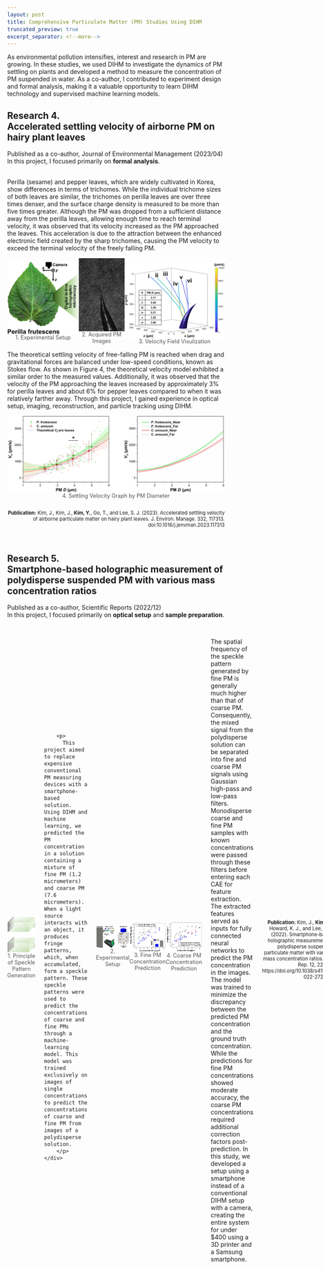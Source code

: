```yaml
---
layout: post
title: Comprehensive Particulate Matter (PM) Studies Using DIHM
truncated_preview: true
excerpt_separator: <!--more-->
---
```


<div class="message">
As environmental pollution intensifies, interest and research in PM are growing. In these studies, we used DIHM to investigate the dynamics of PM settling on plants and developed a method to measure the concentration of PM suspended in water. As a co-author, I contributed to experiment design and formal analysis, making it a valuable opportunity to learn DIHM technology and supervised machine learning models.
</div>

<h2> Research 4. <br>Accelerated settling velocity of airborne PM on hairy plant leaves</h2>

Published as a co-author, Journal of Environmental Management (2023/04)<br>In this project, I focused primarily on <strong>formal analysis</strong>.

<br>Perilla (sesame) and pepper leaves, which are widely cultivated in Korea, show differences in terms of trichomes. While the individual trichome sizes of both leaves are similar, the trichomes on perilla leaves are over three times denser, and the surface charge density is measured to be more than five times greater.  Although the PM was dropped from a sufficient distance away from the perilla leaves, allowing enough time to reach terminal velocity, it was observed that its velocity increased as the PM approached the leaves. This acceleration is due to the attraction between the enhanced electronic field created by the sharp trichomes, causing the PM velocity to exceed the terminal velocity of the freely falling PM.

<!--<br>한국에서 많이 재배되는 깻잎과 고추잎은 trichome의 측면에서 큰 차이가 있다. 두 잎은 individual한 trichome size는 비슷하지만 깻잎의 trichome이 3배 이상 빽빽하며 surface charge density도 5배 이상 크게 측정되었다. PM을 깻잎으로부터 충분히 먼 거리에서 낙하시켰기 때문에 종단속도에 진입할 충분한 시간이 제공되었음에도 불구하고, PM이 잎에 낙하하면서 trichome에 가까이 접근할 수록 점점 PM의 속력이 빨라지는 모습을 가시화했다. 그 이유는 뾰족한 trichome에 의해 강화된 전기장과 PM간의 attraction 때문에 자유낙하하는 PM의 종단속도 이상으로 빨라지는 것이다.
Perilla (sesame) and pepper leaves widely cultivated in Korea have large differences with trichomes. Even though the trichome size of both leaves is similar, the number of sesame leaf trichomes is three times denser than the trichome of pepper leaf. Also, the measured surface charged density of the sesame leaf is five times larger than the pepper leaf charge density. Despite PM having enough distance and time to reach settling velocity, DIHM visualized that when the PM reaches closer to the trichome the PM velocity increases. This is because the attraction between the enhanced electronic field created by the sharp trichomes and the PM causes the PM velocity to exceed the terminal velocity of the freely falling PM.-->

<div style="display: flex; justify-content: space-around; align-items: center;">
  <figure style="margin: 0; text-align: center;">
    <img src="/Research/figures/Leaf1.jpg" alt="Perilla leaf" style="width: 250px; height: auto; display: block; margin: 0 auto;">
    <figcaption style="font-size: 0.9em; color: #555;">1. Experimental Setup</figcaption>
  </figure>
  <figure style="margin: 0; text-align: center;">
    <img src="/Research/figures/Leaf3.gif" alt="Acquired images" style="width: 160px; height: auto; display: block; margin: 0 auto;">
    <figcaption style="font-size: 0.9em; color: #555;">2. Acquired PM Images</figcaption>
  </figure>
  <figure style="margin: 0; text-align: center;">
    <img src="/Research/figures/Leaf2.jpeg" alt="Velocity visualization" style="width: 350px; height: auto; display: block; margin: 0 auto;">
    <figcaption style="font-size: 0.9em; color: #555;">3. Velocity Field Visulization</figcaption>
  </figure>
</div>

The theoretical settling velocity of free-falling PM is reached when drag and gravitational forces are balanced under low-speed conditions, known as Stokes flow. As shown in Figure 4, the theoretical velocity model exhibited a similar order to the measured values. Additionally, it was observed that the velocity of the PM approaching the leaves increased by approximately 3% for perilla leaves and about 6% for pepper leaves compared to when it was relatively farther away. Through this project, I gained experience in optical setup, imaging, reconstruction, and particle tracking using DIHM.
<!--Free falling PM의 theoretical terminal velocity는 저속 조건인 stokes flow에서 drag와 gravitational force가 평형을 이룰때 도달한다. Figure 4를 보면 Theoretical velocity model이 측정 값들과 비슷한 크기 정도를 보였다. 또한 잎에 접근하는 PM이, 잎에서 비교적 떨어진 순간의 속도보다 가까이 접근했을 때 속도가 깻잎은 약 3% 고추잎은 약 6% 정도 더 증가한 것을 관찰했다. Through this project, I gained experience in optical setup, imaging, reconstruction, and particle tracking using DIHM.
The theoretical velocity of free-falling PM reaches the settling velocity when the drag and gravitational force balance under the slow velocity stokes flow. Figure 4 shows that the theoretical settling velocity model shows a similar order between experimental settling velocities of PMs on the plant leaves. Additionally, it was observed that the velocity of the PM approaching the leaf increased by approximately 3% for perilla leaves and about 6% for pepper leaves compared to the velocity when it was relatively farther away from the leaf. Through this project, I gained experience in optical setup, imaging, reconstruction, and particle tracking using DIHM.-->

<figure style="margin: 0; text-align: center;">
  <img src="/Research/figures/Leaf4.jpg" alt="Velocity distribution" style="width: auto; height: auto; display: block; margin: 0 auto;">
  <figcaption style="font-size: 0.9em; color: #555;">4. Settling Velocity Graph by PM Diameter</figcaption>
</figure>
<p style="font-size: 0.8em; text-align: right;"><br><b>Publication:</b> Kim, J., Kim, J., <b>Kim, Y.</b>, Go, T., and Lee, S. J. (2023). Accelerated settling velocity of airborne particulate matter on hairy plant leaves. J. Environ. Manage. 332, 117313. doi:10.1016/j.jenvman.2023.117313</p>
<br>

<h2>Research 5. <br> Smartphone-based holographic measurement of polydisperse suspended PM with various mass concentration ratios</h2>

Published as a co-author, Scientific Reports (2022/12)<br>In this project, I focused primarily on <strong>optical setup</strong> and <strong>sample preparation</strong>.
<br>
<div style="display: flex; justify-content: space-around; align-items: center; gap: 20px;">
    <figure style="margin: 0; text-align: center;">
      <img src="/Research/figures/smart1.jpeg" alt="Velocity distribution" style="width: 250; height: auto; display: block; margin: 0 auto;">
      <figcaption style="font-size: 0.9em; color: #555;">1. Principle of Speckle Pattern Generation</figcaption>
    </figure>
    <div class="text">
        
        <p>
          This project aimed to replace expensive conventional PM measuring devices with a smartphone-based solution. Using DIHM and machine learning, we predicted the PM concentration in a solution containing a mixture of fine PM (1.2 micrometers) and coarse PM (7.6 micrometers). When a light source interacts with an object, it produces fringe patterns, which, when accumulated, form a speckle pattern. These speckle patterns were used to predict the concentrations of coarse and fine PMs through a machine-learning model. This model was trained exclusively on images of single concentrations to predict the concentrations of coarse and fine PM from images of a polydisperse solution.
        </p>
    </div>
</div>


<div style="display: flex; justify-content: space-around; align-items: center;">
  <figure style="margin: 0; text-align: center;">
    <img src="/Research/figures/smart2.png" alt="Experimental setup" style="width: 350px; height: auto; display: block; margin: 0 auto;">
    <figcaption style="font-size: 0.9em; color: #555;">2. Experimental Setup</figcaption>
  </figure>
  <figure style="margin: 0; text-align: center;">
    <img src="/Research/figures/smart3.png" alt="Fine PM concentration prediction" style="width: 250px; height: auto; display: block; margin: 0 auto;">
    <figcaption style="font-size: 0.9em; color: #555;">3. Fine PM Concentration Prediction</figcaption>
  </figure>
  <figure style="margin: 0; text-align: center;">
    <img src="/Research/figures/smart4.png" alt="Coarse PM concentration prediction" style="width: 250px; height: auto; display: block; margin: 0 auto;">
    <figcaption style="font-size: 0.9em; color: #555;">4. Coarse PM Concentration Prediction</figcaption>
  </figure>
</div>

<br>The spatial frequency of the speckle pattern generated by fine PM is generally much higher than that of coarse PM. Consequently, the mixed signal from the polydisperse solution can be separated into fine and coarse PM signals using Gaussian high-pass and low-pass filters. Monodisperse coarse and fine PM samples with known concentrations were passed through these filters before entering each CAE for feature extraction. The extracted features served as inputs for fully connected neural networks to predict the PM concentration in the images. The model was trained to minimize the discrepancy between the predicted PM concentration and the ground truth concentration. While the predictions for fine PM concentrations showed moderate accuracy, the coarse PM concentrations required additional correction factors post-prediction. In this study, we developed a setup using a smartphone instead of a conventional DIHM setup with a camera, creating the entire system for under $400 using a 3D printer and a Samsung smartphone.
<!--<br>보통 fine PM의 spatial frequency가 coarse PM의 spatial frequency보다 훨씬 높다. 그래서 우리는 가우시안 high and low pass filter로 mixture의 신호를 분리해서 fine PM과 coarse PM을 예측했다. 농도가 알려진 Monodisperse coarse and fine PM은 각각 low pass filter와 high pass filter를 거친 후에 각 CAE에 들어가서 feature가 추출된다. 추출된 feature는 각 fully connected neural network에 input으로 들어가고 output으로 이미지의 PM 농도를 예측한다. Model은 예측한 PM농도와 ground truth 농도간의 오차를 줄이는 방향으로 학습된다. 학습된 모델은 coarse PM과 fine PM이 섞여있는 solution에서 coarse와 fine PM 농도를 예측한다. Fine PM은 농도예측이 잘 되지만 coarse PM은 예측 후에 추가적인 correction factor로 보정이 필요했다. 이 연구에는 conventional한 DIHM setup이 아니라 camera 대신 smartphone을 사용한 setup을 개발했다. We created the setup for under $400 using a 3D printer and a Samsung smartphone.-->

<p style="font-size: 0.8em; text-align: right;"><br><b>Publication:</b> Kim, J., <b>Kim, Y.</b>, Howard, K. J., and Lee, S. J. (2022). Smartphone-based holographic measurement of polydisperse suspended particulate matter with various mass concentration ratios. Sci. Rep. 12, 22609. https://doi.org/10.1038/s41598-022-27215-6</p>

